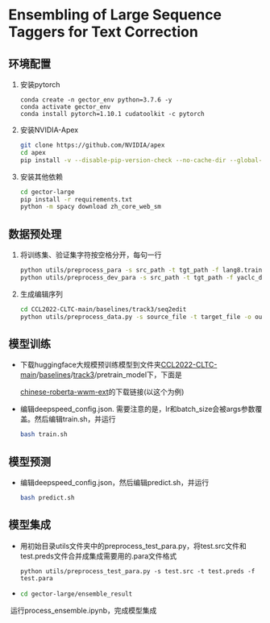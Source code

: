 # Ensembling of Large Sequence Taggers for Text Correction

## 环境配置

1. 安装pytorch

   ```
   conda create -n gector_env python=3.7.6 -y
   conda activate gector_env
   conda install pytorch=1.10.1 cudatoolkit -c pytorch
   ```

2. 安装NVIDIA-Apex

   ```bash
   git clone https://github.com/NVIDIA/apex
   cd apex
   pip install -v --disable-pip-version-check --no-cache-dir --global-option="--cpp_ext" --global-option="--cuda_ext" ./
   ```

3. 安装其他依赖

   ```bash
   cd gector-large
   pip install -r requirements.txt
   python -m spacy download zh_core_web_sm
   ```

## 数据预处理

1. 将训练集、验证集字符按空格分开，每句一行

   ```bash
   python utils/preprocess_para -s src_path -t tgt_path -f lang8.train.ccl22.para
   python utils/preprocess_dev_para -s src_path -t tgt_path -f yaclc_dev.para
   ```

2. 生成编辑序列

   ```bash
   cd CCL2022-CLTC-main/baselines/track3/seq2edit
   python utils/preprocess_data.py -s source_file -t target_file -o output_edit_file
   ```

## 模型训练

- 下载huggingface大规模预训练模型到文件夹[CCL2022-CLTC-main](https://github.com/Anddyyyyy/CCL2022_TRACK3/tree/add-license-1/CCL2022-CLTC/CCL2022-CLTC-main)/[baselines](https://github.com/Anddyyyyy/CCL2022_TRACK3/tree/add-license-1/CCL2022-CLTC/CCL2022-CLTC-main/baselines)/[track3](https://github.com/Anddyyyyy/CCL2022_TRACK3/tree/add-license-1/CCL2022-CLTC/CCL2022-CLTC-main/baselines/track3)/pretrain_model下，下面是

  [chinese-roberta-wwm-ext](https://huggingface.co/hfl/chinese-roberta-wwm-ext)的下载链接(以这个为例)

- 编辑deepspeed_config.json. 需要注意的是，lr和batch_size会被args参数覆盖。然后编辑train.sh，并运行

  ```bash
  bash train.sh
  ```

## 模型预测

- 编辑deepspeed_config.json，然后编辑predict.sh，并运行

  ```bash
  bash predict.sh
  ```

## 模型集成

- 用初始目录utils文件夹中的preprocess_test_para.py，将test.src文件和test.preds文件合并成集成需要用的.para文件格式

  ```
  python utils/preprocess_test_para.py -s test.src -t test.preds -f test.para
  ```

  

- ```bash
  cd gector-large/ensemble_result
  ```

​		运行process_ensemble.ipynb，完成模型集成

